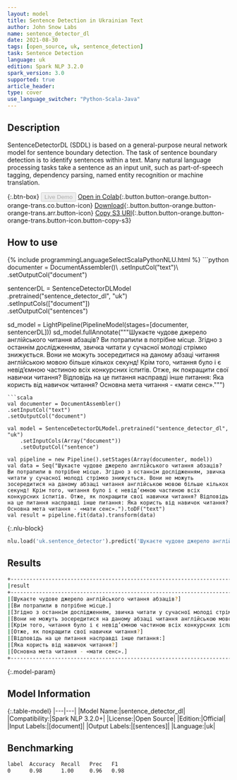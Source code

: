 ```yaml
---
layout: model
title: Sentence Detection in Ukrainian Text
author: John Snow Labs
name: sentence_detector_dl
date: 2021-08-30
tags: [open_source, uk, sentence_detection]
task: Sentence Detection
language: uk
edition: Spark NLP 3.2.0
spark_version: 3.0
supported: true
article_header:
type: cover
use_language_switcher: "Python-Scala-Java"
---
```


## Description

SentenceDetectorDL (SDDL) is based on a general-purpose neural network model for sentence boundary detection. The task of sentence boundary detection is to identify sentences within a text. Many natural language processing tasks take a sentence as an input unit, such as part-of-speech tagging, dependency parsing, named entity recognition or machine translation.

{:.btn-box}
<button class="button button-orange" disabled>Live Demo</button>
[Open in Colab](https://colab.research.google.com/github/JohnSnowLabs/spark-nlp-workshop/blob/master/tutorials/Certification_Trainings/Public/9.SentenceDetectorDL.ipynb){:.button.button-orange.button-orange-trans.co.button-icon}
[Download](https://s3.amazonaws.com/auxdata.johnsnowlabs.com/public/models/sentence_detector_dl_uk_3.2.0_3.0_1630322414306.zip){:.button.button-orange.button-orange-trans.arr.button-icon}
[Copy S3 URI](s3://auxdata.johnsnowlabs.com/public/models/sentence_detector_dl_uk_3.2.0_3.0_1630322414306.zip){:.button.button-orange.button-orange-trans.button-icon.button-copy-s3}

## How to use



<div class="tabs-box" markdown="1">
{% include programmingLanguageSelectScalaPythonNLU.html %}
```python
documenter = DocumentAssembler()\
.setInputCol("text")\
.setOutputCol("document")

sentencerDL = SentenceDetectorDLModel\
.pretrained("sentence_detector_dl", "uk") \
.setInputCols(["document"]) \
.setOutputCol("sentences")

sd_model = LightPipeline(PipelineModel(stages=[documenter, sentencerDL]))
sd_model.fullAnnotate("""Шукаєте чудове джерело англійського читання абзаців? Ви потрапили в потрібне місце. Згідно з останнім дослідженням, звичка читати у сучасної молоді стрімко знижується. Вони не можуть зосередитися на даному абзаці читання англійською мовою більше кількох секунд! Крім того, читання було і є невід’ємною частиною всіх конкурсних іспитів. Отже, як покращити свої навички читання? Відповідь на це питання насправді інше питання: Яка користь від навичок читання? Основна мета читання - «мати сенс».""")



```
```scala
val documenter = DocumentAssembler()
.setInputCol("text")
.setOutputCol("document")

val model = SentenceDetectorDLModel.pretrained("sentence_detector_dl", "uk")
	.setInputCols(Array("document"))
	.setOutputCol("sentence")

val pipeline = new Pipeline().setStages(Array(documenter, model))
val data = Seq("Шукаєте чудове джерело англійського читання абзаців? Ви потрапили в потрібне місце. Згідно з останнім дослідженням, звичка читати у сучасної молоді стрімко знижується. Вони не можуть зосередитися на даному абзаці читання англійською мовою більше кількох секунд! Крім того, читання було і є невід’ємною частиною всіх конкурсних іспитів. Отже, як покращити свої навички читання? Відповідь на це питання насправді інше питання: Яка користь від навичок читання? Основна мета читання - «мати сенс».").toDF("text")
val result = pipeline.fit(data).transform(data)
```

{:.nlu-block}
```python
nlu.load('uk.sentence_detector').predict('Шукаєте чудове джерело англійського читання абзаців? Ви потрапили в потрібне місце. Згідно з останнім дослідженням, звичка читати у сучасної молоді стрімко знижується. Вони не можуть зосередитися на даному абзаці читання англійською мовою більше кількох секунд! Крім того, читання було і є невід’ємною частиною всіх конкурсних іспитів. Отже, як покращити свої навички читання? Відповідь на це питання насправді інше питання: Яка користь від навичок читання? Основна мета читання - «мати сенс».', output_level ='sentence')  
```
</div>

## Results

```bash
+-----------------------------------------------------------------------------------------------+
|result                                                                                         |
+-----------------------------------------------------------------------------------------------+
|[Шукаєте чудове джерело англійського читання абзаців?]                                         |
|[Ви потрапили в потрібне місце.]                                                               |
|[Згідно з останнім дослідженням, звичка читати у сучасної молоді стрімко знижується.]          |
|[Вони не можуть зосередитися на даному абзаці читання англійською мовою більше кількох секунд!]|
|[Крім того, читання було і є невід’ємною частиною всіх конкурсних іспитів.]                    |
|[Отже, як покращити свої навички читання?]                                                     |
|[Відповідь на це питання насправді інше питання:]                                              |
|[Яка користь від навичок читання?]                                                             |
|[Основна мета читання - «мати сенс».]                                                          |
+-----------------------------------------------------------------------------------------------+


```

{:.model-param}
## Model Information

{:.table-model}
|---|---|
|Model Name:|sentence_detector_dl|
|Compatibility:|Spark NLP 3.2.0+|
|License:|Open Source|
|Edition:|Official|
|Input Labels:|[document]|
|Output Labels:|[sentences]|
|Language:|uk|

## Benchmarking

```bash
label  Accuracy  Recall   Prec   F1  
0      0.98      1.00     0.96   0.98
```
